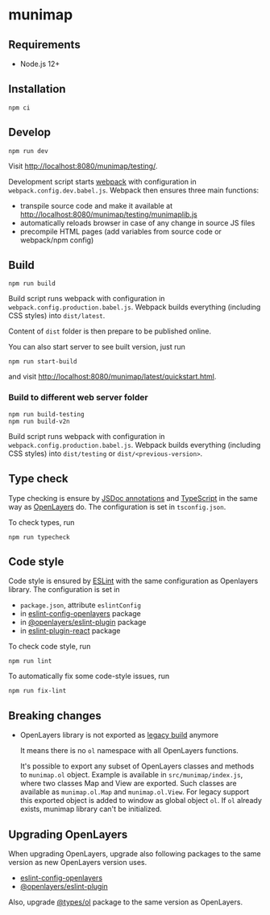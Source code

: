 # munimap

## Requirements
- Node.js 12+

## Installation
```
npm ci
```

## Develop
```
npm run dev
```
Visit [http://localhost:8080/munimap/testing/]().

Development script starts [webpack](https://webpack.js.org/) with configuration in `webpack.config.dev.babel.js`. Webpack then ensures three main functions:
- transpile source code and make it available at [http://localhost:8080/munimap/testing/munimaplib.js]()
- automatically reloads browser in case of any change in source JS files
- precompile HTML pages (add variables from source code or webpack/npm config)

## Build
```
npm run build
```

Build script runs webpack with configuration in `webpack.config.production.babel.js`. Webpack builds everything (including CSS styles) into `dist/latest`.

Content of `dist` folder is then prepare to be published online.

You can also start server to see built version, just run
```
npm run start-build
```
and visit [http://localhost:8080/munimap/latest/quickstart.html]().

### Build to different web server folder
```
npm run build-testing
npm run build-v2n
```
Build script runs webpack with configuration in `webpack.config.production.babel.js`. Webpack builds everything (including CSS styles) into `dist/testing` or `dist/<previous-version>`.

## Type check
Type checking is ensure by [JSDoc annotations](https://jsdoc.app/) and [TypeScript](https://www.typescriptlang.org/) in the same way as [OpenLayers](https://openlayers.org/) do. The configuration is set in `tsconfig.json`.

To check types, run
```
npm run typecheck
```

## Code style
Code style is ensured by [ESLint](https://eslint.org/) with the same configuration as Openlayers library. The configuration is set in
- `package.json`, attribute `eslintConfig`
- in [eslint-config-openlayers](https://www.npmjs.com/package/eslint-config-openlayers) package
- in [@openlayers/eslint-plugin](https://www.npmjs.com/package/@openlayers/eslint-plugin) package
- in [eslint-plugin-react](https://www.npmjs.com/package/eslint-plugin-react) package

To check code style, run
```
npm run lint
```

To automatically fix some code-style issues, run
```
npm run fix-lint
```

## Breaking changes
-  OpenLayers library is not exported as [legacy build](https://github.com/openlayers/openlayers/blob/843c3e8853723e5d4fe27b410d7c2fc3fdfe4893/package.json#L24) anymore

   It means there is no `ol` namespace with all OpenLayers functions. 

   It's possible to export any subset of OpenLayers classes and methods to `munimap.ol` object. Example is available in `src/munimap/index.js`, where two classes Map and View are exported. Such classes are available as `munimap.ol.Map` and `munimap.ol.View`. For legacy support this exported object is added to window as global object `ol`. If `ol` already exists, munimap library can't be initialized.

## Upgrading OpenLayers
When upgrading OpenLayers, upgrade also following packages to the same version as new OpenLayers version uses.
- [eslint-config-openlayers](https://www.npmjs.com/package/eslint-config-openlayers)
- [@openlayers/eslint-plugin](https://www.npmjs.com/package/@openlayers/eslint-plugin)

Also, upgrade [@types/ol](https://www.npmjs.com/package/@types/ol) package to the same version as OpenLayers.


